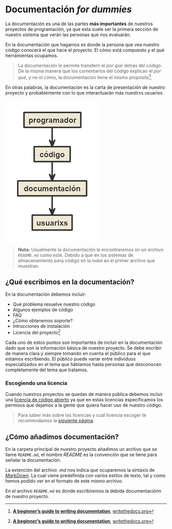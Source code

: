 # Documentación _for dummies_
La documentación es una de las partes **más importantes** de nuestros proyectos de programación, ya que esta suele ser la primera sección de nuestro sistema que verán las personas que nos evaluarán. 

En la documentación que hagamos es donde la persona que vea nuestro código conocerá el que hace el proyecto. El cómo está compuesto y el qué herramientas ocupamos.

>La documentación le permite transferir el *por qué* detrás del código. De la misma manera que los comentarios del código explican el *por qué*, y no el *cómo*, la documentación tiene el mismo propósito[^1].

En otras palabras, la documentación es la carta de presentación de nuestro proyecto y probablemente con lo que interactuarán más nuestrxs usuarixs.

![Pasted image 20220330213330.png](assets/Pasted_image_20220330213330.png)
> **Nota:** Usualmente la documentación la encontraremos en un archivo `README.md` como este. Debido a que en los sistemas de almacenamiento para código en la nube es el primer archivo que muestran.

## ¿Qué escribimos en la documentación?

En la documentación debemos incluir:

- Qué problema resuelve nuestro código
- Algunos ejemplos de código
- FAQ
- ¿Cómo obtenemos soporte? 
- Intrucciones de instalación
- Licencia del proyecto[^1]

Cada uno de estos puntos son importantes de incluir en la documentación dado que son la información básica de nuestro proyecto. Se debe escribir de manera clara y siempre tomando en cuenta el público para el que estamos escribiendo. El público puede variar entre individuos especializados en el tema que hablamos hasta personas que desconocen completamente del tema que tratamos.

### Escogiendo una licencia
Cuando nuestros proyectos se quedan de manera pública debemos incluir una [licencia de código abierto](https://opensource.org/licenses) ya que en estas licencias especificamos los permisos que dejamos a la gente que quiera hacer uso de nuestro código.

> Para saber más sobre las licencias y cuál licencia escoger te recomiendamos la [siguiente página](https://choosealicense.com).

## ¿Cómo añadimos documentación?

En la carpeta principal de nuestro proyecto añadimos un archivo que se llame `README.md`, el nombre *README* es la convención que se tiene para señalar la documentación. 

La extención del archivo *.md* nos indica que ocuparemos la sintaxis de [*MarkDown*](https://www.markdownguide.org/basic-syntax/). La cual viene predefinida con varios estilos de texto, tal y como hemos podido ver en el formato de este mismo archivo.

En el archivo `README.md` es donde escribiremos la debida documentaciónn de nuestro proyecto.



[^1]: **[A beginner’s guide to writing documentation](https://www.writethedocs.org/guide/writing/beginners-guide-to-docs/#a-beginner-s-guide-to-writing-documentation )**, [writethedocs.org](https://www.writethedocs.org)
